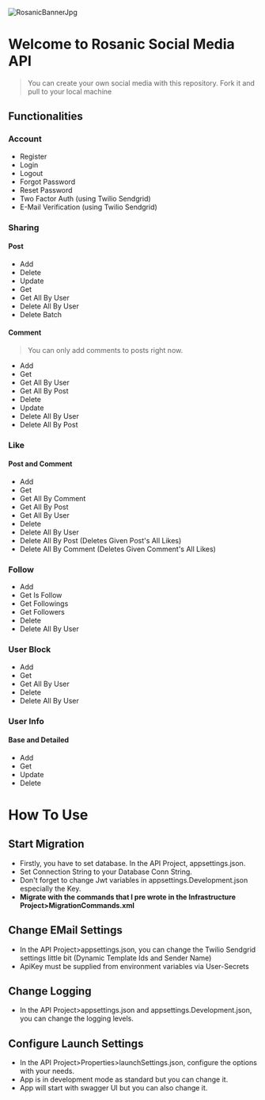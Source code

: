 ![RosanicBannerJpg](https://github.com/polatefekaya/SocialMediaAPI/assets/65048297/498eb6d5-472a-4a26-b51f-b96f0b68e7b7)

# Welcome to **Rosanic** Social Media API

> You can create your own social media with this repository. Fork it and pull to your local machine

## Functionalities
### Account
- Register
- Login
- Logout
- Forgot Password
- Reset Password
- Two Factor Auth (using Twilio Sendgrid)
- E-Mail Verification (using Twilio Sendgrid)

### Sharing
#### Post
- Add
- Delete
- Update
- Get
- Get All By User
- Delete All By User
- Delete Batch

#### Comment
> You can only add comments to posts right now.
- Add
- Get
- Get All By User
- Get All By Post
- Delete
- Update
- Delete All By User
- Delete All By Post

### Like
#### Post and Comment
- Add
- Get
- Get All By Comment
- Get All By Post
- Get All By User
- Delete
- Delete All By User
- Delete All By Post (Deletes Given Post's All Likes)
- Delete All By Comment (Deletes Given Comment's All Likes)

### Follow
- Add
- Get Is Follow
- Get Followings
- Get Followers
- Delete
- Delete All By User

### User Block
- Add
- Get
- Get All By User
- Delete
- Delete All By User

### User Info
#### Base and Detailed
- Add
- Get
- Update
- Delete

# How To Use
## Start Migration
- Firstly, you have to set database. In the API Project, appsettings.json. 
- Set Connection String to your Database Conn String.
- Don't forget to change Jwt variables in appsettings.Development.json especially the Key.
- **Migrate with the commands that I pre wrote in the Infrastructure Project>MigrationCommands.xml**

## Change EMail Settings
- In the API Project>appsettings.json, you can change the Twilio Sendgrid settings little bit (Dynamic Template Ids and Sender Name)
- ApiKey must be supplied from environment variables via User-Secrets

## Change Logging
- In the API Project>appsettings.json and appsettings.Development.json, you can change the logging levels.

## Configure Launch Settings
- In the API Project>Properties>launchSettings.json, configure the options with your needs.
- App is in development mode as standard but you can change it.
- App will start with swagger UI but you can also change it.
